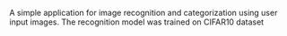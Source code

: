 A simple application for image recognition and categorization using user input images. The recognition model was trained on CIFAR10 dataset
